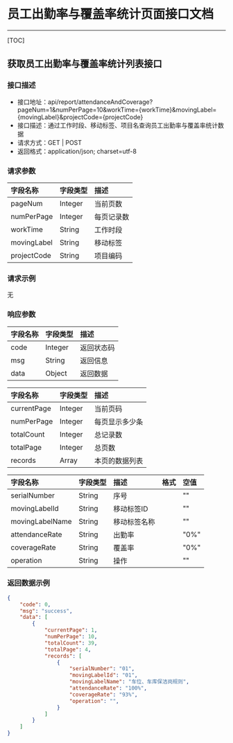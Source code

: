 # 员工出勤率与覆盖率统计页面接口文档

---

[TOC]


## 获取员工出勤率与覆盖率统计列表接口

### 接口描述

- 接口地址：api/report/attendanceAndCoverage?pageNum=1&numPerPage=10&workTime={workTime}&movingLabel={movingLabel}&projectCode={projectCode}
- 接口描述：通过工作时段、移动标签、项目名查询员工出勤率与覆盖率统计数据
- 请求方式：GET | POST
- 返回格式：application/json; charset=utf-8


### 请求参数

| 字段名称 | 字段类型 | 描述 |
| :-- | :-- | :-- |
| pageNum| Integer | 当前页数 |
| numPerPage| Integer| 每页记录数 |
| workTime| String| 工作时段 |
| movingLabel| String| 移动标签 |
| projectCode| String| 项目编码 |

### 请求示例

无

### 响应参数


| 字段名称 | 字段类型 | 描述 |
| :-- | :-- | :-- |
| code | Integer | 返回状态码 |
| msg | String | 返回信息 |
| data | Object | 返回数据 |

| 字段名称 | 字段类型 | 描述 |
| :-- | :-- | :-- |
| currentPage | Integer | 当前页码 |
| numPerPage | Integer | 每页显示多少条 |
| totalCount | Integer | 总记录数 |
| totalPage | Integer | 总页数 |
| records | Array | 本页的数据列表 |

| 字段名称 | 字段类型 | 描述 | 格式 | 空值 |
| :-- | :-- | :-- | :-- | :-- |
| serialNumber | String | 序号 || "" |
| movingLabelId | String | 移动标签ID || "" |
| movingLabelName | String | 移动标签名称 || "" |
| attendanceRate | String | 出勤率 || "0%" |
| coverageRate | String | 覆盖率 || "0%" |
| operation | String | 操作 || "" |


### 返回数据示例

```json
{
    "code": 0,
    "msg": "success",
    "data": [
        {
            "currentPage": 1,
            "numPerPage": 10,
            "totalCount": 39,
            "totalPage": 4,
            "records": [
                {
                    "serialNumber": "01",
                    "movingLabelId": "01",
                    "movingLabelName": "车位、车库保洁岗规则",
                    "attendanceRate": "100%",
                    "coverageRate": "93%",
                    "operation": "",
                }
            ]
        }
    ]
}
```

